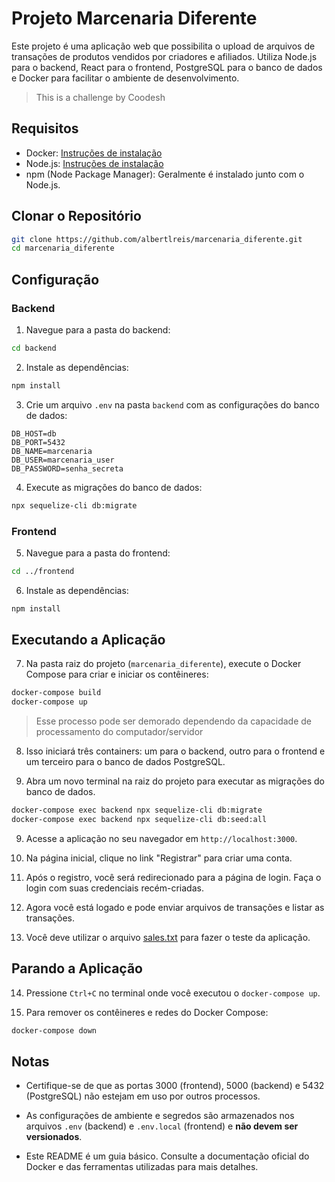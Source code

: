 # Projeto Marcenaria Diferente

Este projeto é uma aplicação web que possibilita o upload de arquivos de transações de produtos vendidos por criadores e afiliados. Utiliza Node.js para o backend, React para o frontend, PostgreSQL para o banco de dados e Docker para facilitar o ambiente de desenvolvimento.

>This is a challenge by Coodesh

## Requisitos

- Docker: [Instruções de instalação](https://docs.docker.com/get-docker/)
- Node.js: [Instruções de instalação](https://nodejs.org/)
- npm (Node Package Manager): Geralmente é instalado junto com o Node.js.

## Clonar o Repositório

```bash
git clone https://github.com/albertlreis/marcenaria_diferente.git
cd marcenaria_diferente
```

## Configuração

### Backend

1. Navegue para a pasta do backend:

```bash
cd backend
```

2. Instale as dependências:

```bash
npm install
```

3. Crie um arquivo `.env` na pasta `backend` com as configurações do banco de dados:

```plaintext
DB_HOST=db
DB_PORT=5432
DB_NAME=marcenaria
DB_USER=marcenaria_user
DB_PASSWORD=senha_secreta
```

4. Execute as migrações do banco de dados:

```bash
npx sequelize-cli db:migrate
```

### Frontend

5. Navegue para a pasta do frontend:

```bash
cd ../frontend
```

6. Instale as dependências:

```bash
npm install
```

## Executando a Aplicação

7. Na pasta raiz do projeto (`marcenaria_diferente`), execute o Docker Compose para criar e iniciar os contêineres:

```bash
docker-compose build
docker-compose up
```
>Esse processo pode ser demorado dependendo da capacidade de processamento do computador/servidor

8. Isso iniciará três containers: um para o backend, outro para o frontend e um terceiro para o banco de dados PostgreSQL.

9. Abra um novo terminal na raiz do projeto para executar as migrações do banco de dados.

```bash
docker-compose exec backend npx sequelize-cli db:migrate
docker-compose exec backend npx sequelize-cli db:seed:all
```

9. Acesse a aplicação no seu navegador em `http://localhost:3000`.

10. Na página inicial, clique no link "Registrar" para criar uma conta. 

11. Após o registro, você será redirecionado para a página de login. Faça o login com suas credenciais recém-criadas. 

12. Agora você está logado e pode enviar arquivos de transações e listar as transações.

13. Você deve utilizar o arquivo [sales.txt](https://lab.coodesh.com/albertlreis/fullstack-afiliados/-/blob/main/sales.txt) para fazer o teste da aplicação.

## Parando a Aplicação

14. Pressione `Ctrl+C` no terminal onde você executou o `docker-compose up`.

15. Para remover os contêineres e redes do Docker Compose:

```bash
docker-compose down
```

## Notas

- Certifique-se de que as portas 3000 (frontend), 5000 (backend) e 5432 (PostgreSQL) não estejam em uso por outros processos.

- As configurações de ambiente e segredos são armazenados nos arquivos `.env` (backend) e `.env.local` (frontend) e **não devem ser versionados**.

- Este README é um guia básico. Consulte a documentação oficial do Docker e das ferramentas utilizadas para mais detalhes.

```